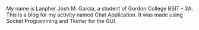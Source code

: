 My name is Lanpher Josh M. Garcia, a student of Gordon College BSIT - 3A. 
This is a blog for my activity named Chat Application. 
It was made using Socket Programming and Tkinter for the GUI. 
